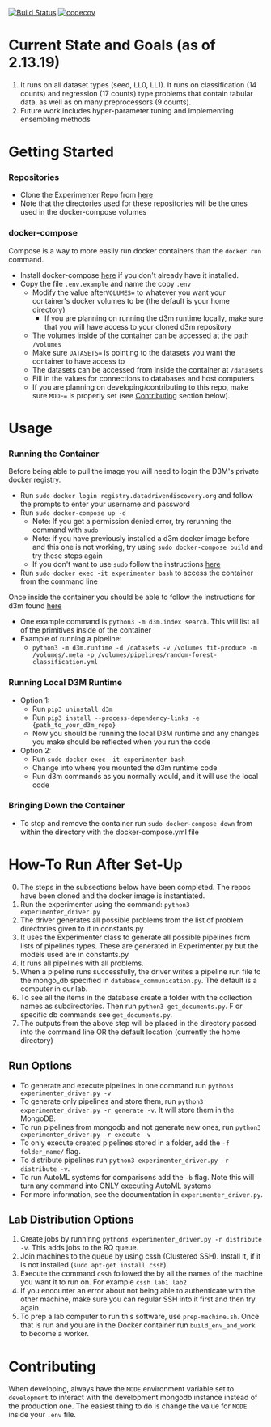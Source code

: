 [![Build Status](https://api.travis-ci.org/byu-dml/d3m-experimenter.png)](https://travis-ci.org/byu-dml/d3m-experimenter)
[![codecov](https://codecov.io/gh/byu-dml/d3m-experimenter/branch/master/graph/badge.svg)](https://codecov.io/gh/byu-dml/d3m-experimenter)

# Current State and Goals (as of 2.13.19)
1. It runs on all dataset types (seed, LL0, LL1).  It runs on classification (14 counts) and regression (17 counts) type problems that contain tabular data, as well as on many preprocessors (9 counts).
3. Future work includes hyper-parameter tuning and implementing ensembling methods

# Getting Started
### Repositories ###
* Clone the Experimenter Repo from [here](https://github.com/byu-dml/d3m-experimenter)
* Note that the directories used for these repositories will be the ones used in the docker-compose volumes

### docker-compose
Compose is a way to more easily run docker containers than the `docker run` command.
* Install docker-compose [here](https://docs.docker.com/compose/install/#install-compose) if you don't already have it installed.
* Copy the file `.env.example` and name the copy `.env`
  * Modify the value after`VOLUMES=` to whatever you want your container's docker volumes to be (the default is your home directory)
    * If you are planning on running the d3m runtime locally, make sure that you will have access to your cloned d3m repository
  * The volumes inside of the container can be accessed at the path `/volumes`
  * Make sure `DATASETS=` is pointing to the datasets you want the container to have access to
  * The datasets can be accessed from inside the container at `/datasets`
  * Fill in the values for connections to databases and host computers
  * If you are planning on developing/contributing to this repo, make sure `MODE=` is properly set (see [Contributing](#contributing) section below).

# Usage
### Running the Container
Before being able to pull the image you will need to login the D3M's private docker registry.
* Run `sudo docker login registry.datadrivendiscovery.org` and follow the prompts to enter your username and password
* Run `sudo docker-compose up -d`
  * Note: If you get a permission denied error, try rerunning the command with `sudo`
  * Note: if you have previously installed a d3m docker image before and this one is not working, try using `sudo docker-compose build` and try these steps again
  * If you don't want to use `sudo` follow the instructions [here](https://askubuntu.com/questions/477551/how-can-i-use-docker-without-sudo)
* Run `sudo docker exec -it experimenter bash` to access the container from the command line

Once inside the container you should be able to follow the instructions for d3m found [here](https://gitlab.com/datadrivendiscovery/d3m)
  * One example command is `python3 -m d3m.index search`. This will list all of the primitives inside of the container
  * Example of running a pipeline:
    * `python3 -m d3m.runtime -d /datasets -v /volumes fit-produce -m /volumes/.meta -p /volumes/pipelines/random-forest-classification.yml`
  
### Running Local D3M Runtime
* Option 1:
  * Run `pip3 uninstall d3m`
  * Run `pip3 install --process-dependency-links -e {path_to_your_d3m_repo}`
  * Now you should be running the local D3M runtime and any changes you make should be reflected when you run the code
* Option 2:
  * Run `sudo docker exec -it experimenter bash`
  * Change into where you mounted the d3m runtime code
  * Run d3m commands as you normally would, and it will use the local code
 

### Bringing Down the Container
* To stop and remove the container run `sudo docker-compose down` from within the directory with the docker-compose.yml file


# How-To Run After Set-Up #
0. The steps in the subsections below have been completed.  The repos have been cloned and the docker image is instantiated.
1. Run the experimenter using the command: `python3 experimenter_driver.py`
2. The driver generates all possible problems from the list of problem directories given to it in constants.py
3. It uses the Experimenter class to generate all possible pipelines from lists of pipelines types.  These are generated in Experimenter.py but the models used are in constants.py
4. It runs all pipelines with all problems.
5. When a pipeline runs successfully, the driver writes a pipeline run file to the mongo_db specified in `database_communication.py`.  The default is a computer in our lab.
6. To see all the items in the database create a folder with the collection names as subdirectories. Then run `python3 get_documents.py`.  F
or specific db commands see `get_documents.py`.
7. The outputs from the above step will be placed in the directory passed into the command line OR the default location (currently the home directory)

## Run Options ##
* To generate and execute pipelines in one command run `python3 experimenter_driver.py -v` 
* To generate only pipelines and store them, run `python3 experimenter_driver.py -r generate -v`.  It will store them in the MongoDB.
* To run pipelines from mongodb and not generate new ones, run `python3 experimenter_driver.py -r execute -v`
* To only execute created pipelines stored in a folder, add the `-f folder_name/` flag.
* To distribute pipelines run `python3 experimenter_driver.py -r distribute -v`.
* To run AutoML systems for comparisons add the `-b` flag.  Note this will turn any command into ONLY executing AutoML systems
* For more information, see the documentation in `experimenter_driver.py`.


## Lab Distribution Options ##
1. Create jobs by runninng `python3 experimenter_driver.py -r distribute -v`.  This adds jobs to the RQ queue.
2. Join machines to the queue by using cssh (Clustered SSH). Install it, if it is not installed (`sudo apt-get install cssh`).
3. Execute the command `cssh` followed the by all the names of the machine you want it to run on.  For example `cssh lab1 lab2`
4. If you encounter an error about not being able to authenticate with the other machine, make sure you can regular SSH into it first and then try again.
5. To prep a lab computer to run this software, use `prep-machine.sh`.  Once that is run and you are in the Docker container run `build_env_and_work` to become a worker.

# Contributing

When developing, always have the `MODE` environment variable set to `development` to interact with the development mongodb instance instead of the production one. The easiest thing to do is change the value for `MODE` inside your `.env` file.